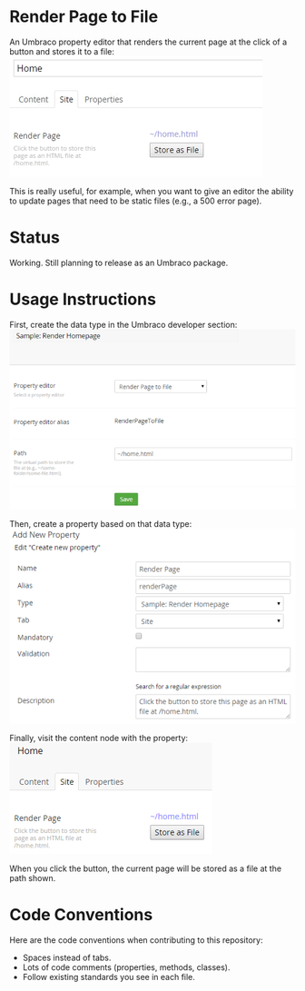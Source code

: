 # Render Page to File
An Umbraco property editor that renders the current page at the click of a button and stores it to a file:
![Property Editor](assets/images/render.gif?raw=true "Property Editor")

This is really useful, for example, when you want to give an editor the ability to update pages that need to be static files (e.g., a 500 error page).

# Status
Working. Still planning to release as an Umbraco package.

# Usage Instructions
First, create the data type in the Umbraco developer section:
![Data Type](assets/images/1-datatype.png?raw=true "Data Type")

Then, create a property based on that data type:
![Property](assets/images/2-property.png?raw=true "Property")

Finally, visit the content node with the property:
![Content Node](assets/images/3-node.png?raw=true "Content Node")

When you click the button, the current page will be stored as a file at the path shown.

# Code Conventions
Here are the code conventions when contributing to this repository:
* Spaces instead of tabs.
* Lots of code comments (properties, methods, classes).
* Follow existing standards you see in each file.